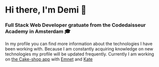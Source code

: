 # Hi there, I'm Demi :wave:
  ### Full Stack Web Developer gratuate from the Codedaisseur Academy in Amsterdam 🎓

In my profile you can find more information about the technologies I have been working with. Because I am constantly acquiring knowledge on new technologies my profile will be updated frequently. Currently I am working on [the Cake-shop app](https://github.com/katerynapidhorna/cake-shop) with [Emnet](https://github.com/Emnetdegafe) and [Kate](https://github.com/katerynapidhorna)

<!--
**demi-werkzam/demi-werkzam** is a ✨ _special_ ✨ repository because its `README.md` (this file) appears on your GitHub profile.

Here are some ideas to get you started:

- 🔭 I’m currently working on ...
- 🌱 I’m currently learning ...
- 👯 I’m looking to collaborate on ...
- 🤔 I’m looking for help with ...
- 💬 Ask me about ...
- 📫 How to reach me: ...
- 😄 Pronouns: ...
- ⚡ Fun fact: ...
-->
